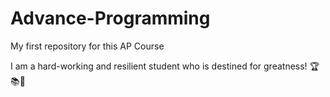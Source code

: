 # Advance-Programming
My first repository for this AP Course 

I am a hard-working and resilient student who is destined for greatness! 🏆📚🏧
